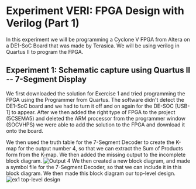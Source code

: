 # Experiment VERI: FPGA Design with Verilog (Part 1)
In this experiment we will be programming a Cyclone V FPGA from Altera on a DE1-SoC Board that was made by Terasica. We will be using verilog in Quartus II to program the FPGA. 

## Experiment 1: Schematic capture using Quartus II -- 7-Segment Display
We first downloaded the solution for Exercise 1 and tried programming the FPGA using the Programmer from Quartus. The software didn't detect the DE1-SoC board and we had to turn it off and on again for the DE-SOC [USB-1] to appear. After we then added the right type of FPGA to the project (5CSEMA5) and deleted the ARM processor from the programmer window (SOCVHPS) we were able to add the solution to the FPGA and download it onto the board.

We then used the truth table for the 7-Segment Decoder to create the K-map for the output number 4, so that we can extract the Sum of Products form from the K-map. We then added the missing output to the incomplete block diagram.
![Output 4](https://github.com/ymherklotz/digital_verilog_coursework/blob/master/Extra/ex1/ex1Schematic.PNG)
We then created a new block diagram, and made a symbol file for the 7-Segment Decoder, so that we can include it in this block diagram. We then made this block diagram our top-level design.
![ex1 top-level design](https://github.com/ymherklotz/digital_verilog_coursework/blob/master/Extra/ex1/Ex1BDF.PNG)


